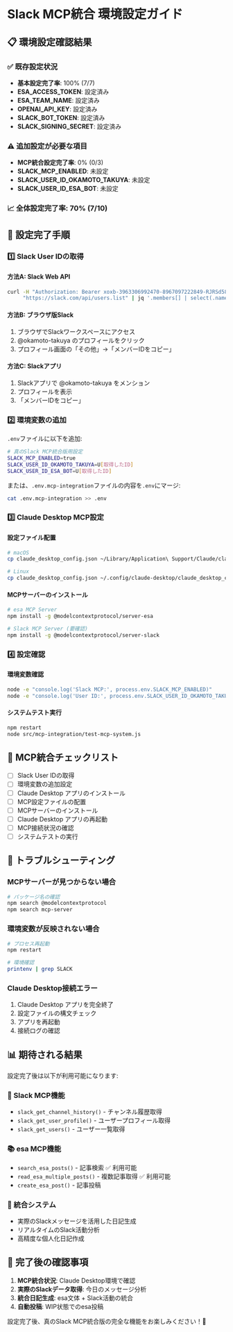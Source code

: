# Slack MCP統合 環境設定ガイド

## 📋 環境設定確認結果

### ✅ 既存設定状況
- **基本設定完了率**: 100% (7/7)
- **ESA_ACCESS_TOKEN**: 設定済み
- **ESA_TEAM_NAME**: 設定済み  
- **OPENAI_API_KEY**: 設定済み
- **SLACK_BOT_TOKEN**: 設定済み
- **SLACK_SIGNING_SECRET**: 設定済み

### ⚠️ 追加設定が必要な項目
- **MCP統合設定完了率**: 0% (0/3)
- **SLACK_MCP_ENABLED**: 未設定
- **SLACK_USER_ID_OKAMOTO_TAKUYA**: 未設定  
- **SLACK_USER_ID_ESA_BOT**: 未設定

### 📈 全体設定完了率: 70% (7/10)

## 🚀 設定完了手順

### 1️⃣ Slack User IDの取得

#### 方法A: Slack Web API
```bash
curl -H "Authorization: Bearer xoxb-3963306992470-8967097222849-RJRSd58HxoGXyav669I4EDLU" \
     "https://slack.com/api/users.list" | jq '.members[] | select(.name=="okamoto.takuya") | .id'
```

#### 方法B: ブラウザ版Slack
1. ブラウザでSlackワークスペースにアクセス
2. @okamoto-takuya のプロフィールをクリック
3. プロフィール画面の「その他」→「メンバーIDをコピー」

#### 方法C: Slackアプリ
1. Slackアプリで @okamoto-takuya をメンション
2. プロフィールを表示
3. 「メンバーIDをコピー」

### 2️⃣ 環境変数の追加

`.env`ファイルに以下を追加:

```bash
# 真のSlack MCP統合版用設定
SLACK_MCP_ENABLED=true
SLACK_USER_ID_OKAMOTO_TAKUYA=U[取得したID]
SLACK_USER_ID_ESA_BOT=U[取得したID]
```

または、`.env.mcp-integration`ファイルの内容を`.env`にマージ:

```bash
cat .env.mcp-integration >> .env
```

### 3️⃣ Claude Desktop MCP設定

#### 設定ファイル配置
```bash
# macOS
cp claude_desktop_config.json ~/Library/Application\ Support/Claude/claude_desktop_config.json

# Linux  
cp claude_desktop_config.json ~/.config/claude-desktop/claude_desktop_config.json
```

#### MCPサーバーのインストール
```bash
# esa MCP Server
npm install -g @modelcontextprotocol/server-esa

# Slack MCP Server (要確認)
npm install -g @modelcontextprotocol/server-slack
```

### 4️⃣ 設定確認

#### 環境変数確認
```bash
node -e "console.log('Slack MCP:', process.env.SLACK_MCP_ENABLED)"
node -e "console.log('User ID:', process.env.SLACK_USER_ID_OKAMOTO_TAKUYA)"
```

#### システムテスト実行
```bash
npm restart
node src/mcp-integration/test-mcp-system.js
```

## 🎯 MCP統合チェックリスト

- [ ] Slack User IDの取得
- [ ] 環境変数の追加設定
- [ ] Claude Desktop アプリのインストール
- [ ] MCP設定ファイルの配置
- [ ] MCPサーバーのインストール
- [ ] Claude Desktop アプリの再起動
- [ ] MCP接続状況の確認
- [ ] システムテストの実行

## 🔧 トラブルシューティング

### MCPサーバーが見つからない場合
```bash
# パッケージ名の確認
npm search @modelcontextprotocol
npm search mcp-server
```

### 環境変数が反映されない場合
```bash
# プロセス再起動
npm restart

# 環境確認
printenv | grep SLACK
```

### Claude Desktop接続エラー
1. Claude Desktop アプリを完全終了
2. 設定ファイルの構文チェック
3. アプリを再起動
4. 接続ログの確認

## 📊 期待される結果

設定完了後は以下が利用可能になります:

### 📱 Slack MCP機能
- `slack_get_channel_history()` - チャンネル履歴取得
- `slack_get_user_profile()` - ユーザープロフィール取得  
- `slack_get_users()` - ユーザー一覧取得

### 📚 esa MCP機能  
- `search_esa_posts()` - 記事検索 ✅ 利用可能
- `read_esa_multiple_posts()` - 複数記事取得 ✅ 利用可能
- `create_esa_post()` - 記事投稿

### 🤖 統合システム
- 実際のSlackメッセージを活用した日記生成
- リアルタイムのSlack活動分析
- 高精度な個人化日記作成

## 🌟 完了後の確認事項

1. **MCP統合状況**: Claude Desktop環境で確認
2. **実際のSlackデータ取得**: 今日のメッセージ分析
3. **統合日記生成**: esa文体 + Slack活動の統合
4. **自動投稿**: WIP状態でのesa投稿

設定完了後、真のSlack MCP統合版の完全な機能をお楽しみください！🎉
